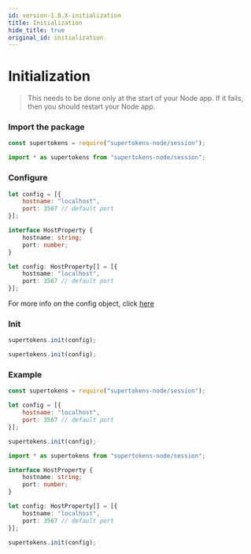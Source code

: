 ```yaml
---
id: version-1.0.X-initialization
title: Initialization
hide_title: true
original_id: initialization
---
```


# Initialization

> This needs to be done only at the start of your Node app. If it fails, then you should restart your Node app.

### Import the package
<!--DOCUSAURUS_CODE_TABS-->
<!--Javascript-->
```js
const supertokens = require("supertokens-node/session");
```
<!--Typescript-->
```ts
import * as supertokens from "supertokens-node/session";
```
<!--END_DOCUSAURUS_CODE_TABS-->

### Configure
<!--DOCUSAURUS_CODE_TABS-->
<!--Javascript-->
```js
let config = [{
    hostname: "localhost",
    port: 3567 // default port
}];
```
<!--Typescript-->
```ts
interface HostProperty {
    hostname: string;
    port: number;
}

let config: HostProperty[] = [{
    hostname: "localhost",
    port: 3567 // default port
}];
```
<!--END_DOCUSAURUS_CODE_TABS-->

For more info on the config object, click [here](../api-reference/config-object)

### Init
<!--DOCUSAURUS_CODE_TABS-->
<!--Javascript-->
```js
supertokens.init(config);
```
<!--Typescript-->
```ts
supertokens.init(config);
```
<!--END_DOCUSAURUS_CODE_TABS-->

<div class="divider"></div>

### Example
<!--DOCUSAURUS_CODE_TABS-->
<!--Javascript-->
```js
const supertokens = require("supertokens-node/session");

let config = [{
    hostname: "localhost",
    port: 3567 // default port
}];

supertokens.init(config);
```
<!--Typescript-->
```ts
import * as supertokens from "supertokens-node/session";

interface HostProperty {
    hostname: string;
    port: number;
}

let config: HostProperty[] = [{
    hostname: "localhost",
    port: 3567 // default port
}];

supertokens.init(config);
```
<!--END_DOCUSAURUS_CODE_TABS-->